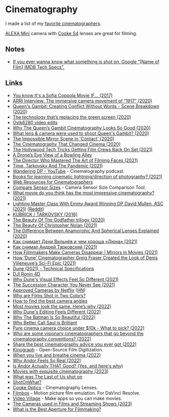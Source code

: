 # Cinematography

I made a list of my [favorite cinematographers](https://www.imdb.com/list/ls080598863/).

[ALEXA Mini](https://www.arri.com/en/camera-systems/cameras/alexa-mini) camera with [Cooke S4](https://cookeoptics.com/lens/s4-i-prime/) lenses are great for filming.

## Notes

- [If you ever wanna know what something is shot on, Google “[Name of Film] IMDB Tech Specs”.](https://www.reddit.com/r/cinematography/comments/10dyo22/what_was_the_last_of_us_shot_on/)

## Links

- [You know It's a Sofia Coppola Movie IF... (2017)](https://www.youtube.com/watch?v=ryzgxwJpv1A)
- [ARRI Interview: The immersive camera movement of “1917” (2020)](https://www.youtube.com/watch?v=vpCD67BEjiA)
- [Queen's Gambit: Creating Conflict Without Words - Scene Breakdown (2020)](https://www.youtube.com/watch?v=iLS0vzockMc)
- [The technology that’s replacing the green screen (2020)](https://www.youtube.com/watch?v=8yNkBic7GfI)
- [Ovik6280 video edits](https://www.youtube.com/c/Ovik6280/videos)
- [Why The Queen’s Gambit Cinematography Looks So Good (2020)](https://www.vulture.com/article/the-queens-gambit-cinematography-steven-meizler.html)
- [What lens & camera were used to shoot Queen's Gambit? (2020)](https://www.reddit.com/r/cinematography/comments/jo1zhs/the_queens_gambit_shot_on_what_camera_and_lenses/)
- [The Impossible Mirror Scene in 'Contact' (2020)](https://filmschoolrejects.com/contact-mirror-scene/)
- [The Cinematography That Changed Cinema (2020)](https://www.youtube.com/watch?v=_XiqTYvq-W0)
- [The Hollywood Tech Tricks Getting Film Crews Back On Set (2021)](https://www.wired.com/story/hollywood-covid-19-filmmaking-tech/)
- [A Drone’s Eye View of a Bowling Alley](https://kottke.org/21/03/a-drones-eye-view-of-a-bowling-alley)
- [The Director Who Mastered The Art of Filming Faces (2021)](https://www.youtube.com/watch?v=IK4KO0E5Ze0)
- [Time, Tarkovsky And The Pandemic (2021)](https://www.youtube.com/watch?v=cztCmNSVS3Q)
- [Wandering DP - YouTube](https://www.youtube.com/c/wanderingdp/videos) - Cinematography podcast.
- [Books for learning cinematic lightning/direction of photography? (2021)](https://www.reddit.com/r/cinematography/comments/mpymcv/books_for_learning_cinematic_lightningdirection/)
- [Web Resources for Cinematographers](https://sites.google.com/view/webresource/home)
- [Compare Sensor Sizes](https://sensorsizes.com/) - Camera Sensor Size Comparison Tool.
- [What movie do you think has the most impressive cinematography? (2021)](https://www.reddit.com/r/Letterboxd/comments/n4rf2r/what_movie_do_you_think_has_the_most_impressive/)
- [Lighting Master Class With Emmy Award Winning DP David Mullen, ASC (2021)](https://www.youtube.com/watch?v=ohTH2iYIH2E) ([Reddit](https://www.reddit.com/r/cinematography/comments/n4qntj/lighting_master_class_with_emmy_award_winning_dp/))
- [KUBRICK / TARKOVSKY (2016)](https://www.youtube.com/watch?v=nJiDSbbfk8U)
- [The Beauty Of The Godfather trilogy (2020)](https://www.youtube.com/watch?v=lg9_Sp2T_Go)
- [The Beauty Of Christopher Nolan (2021)](https://www.youtube.com/watch?v=U3-iXA6H3Q0)
- [The Difference Between Anamorphic And Spherical Lenses Explained (2020)](https://www.youtube.com/watch?v=hzuFRgSUIyU)
- [Как снимает Дени Вильнёв и чем хороша «Дюна» (2021)](https://www.youtube.com/watch?v=I1xbNXQ3Nvw)
- [Как снимал Андрей Тарковский (2021)](https://www.youtube.com/watch?v=sAxrBwdNQSs)
- [How Filmmakers Make Cameras Disappear | Mirrors in Movies (2021)](https://www.youtube.com/watch?v=VASwKZAUVSo)
- [How ‘Dune’ Cinematographer Greig Fraser Created the Look of Denis Villeneuve’s Sci-Fi Epic (2021)](https://www.hollywoodreporter.com/movies/movie-news/dune-cinematographer-denis-villeneuve-movie-1235011592/)
- [Dune (2021) - Technical Specifications](https://www.imdb.com/title/tt1160419/technical)
- [DJI Ronin 4D](https://www.dji.com/nl/ronin-4d)
- [Why Dune's Visual Effects Feel So Different (2021)](https://www.youtube.com/watch?v=uIKupTibxKQ)
- [The Succession Character You Never See (2021)](https://www.youtube.com/watch?v=_lU91279xZk)
- [Approved Cameras by Netflix](https://partnerhelp.netflixstudios.com/hc/en-us/articles/360000579527-Cameras-and-Image-Capture) ([HN](https://news.ycombinator.com/item?id=29856911))
- [Why are Films Shot in Two Colors?](https://www.youtube.com/watch?v=YCJXS4hvOsU)
- [How to find the best camera angles](https://www.youtube.com/watch?v=hovbpWHJgTQ)
- [Most movies look the same. Here’s why (2022)](https://www.youtube.com/watch?v=7I11sKqkCfA)
- [Why Dune's Editing Feels Different (2022)](https://www.youtube.com/watch?v=7_z-BwZeuQs)
- [Why The Batman Is So Beautiful (2022)](https://www.youtube.com/watch?v=STynLl-2FqU)
- [Why Better Call Saul is Brilliant](https://www.youtube.com/watch?v=AwvJ-77O_uk)
- [Pure cinema camera choice under $10k - What to pick? (2022)](https://www.reddit.com/r/videography/comments/ul7ado/pure_cinema_camera_choice_under_10k_what_to_pick/)
- [Who are some visionary cinematographers that go beyond the cinematography conventions? (2022)](https://www.reddit.com/r/TrueFilm/comments/ur0x5f/who_are_some_visionary_cinematographers_that_go/)
- [Share the best cinematography advice you ever got (2022)](https://www.reddit.com/r/cinematography/comments/vsanwm/share_the_best_cinematography_advice_you_ever_got/)
- [Kinograph](https://www.kinograph.cc/) - Open-Source Film Digitization.
- [When you live and breathe cinema (2022)](https://www.youtube.com/watch?v=xOX_5kbA47s)
- [Why Andor Feels So Real (2022)](https://www.youtube.com/watch?v=UhgXXhcPQEM)
- [Is Andor Actually THAT Good? (Yes, and here's why)](https://www.youtube.com/watch?v=im0rqLhSPEE)
- [Movies with exquisite cinematography (2023)](https://www.reddit.com/r/MovieSuggestions/comments/10cbsy0/movies_with_exquisite_cinematography/)
- [What was The Last of Us shot on](https://www.reddit.com/r/cinematography/comments/10dyo22/what_was_the_last_of_us_shot_on/)
- [ShotOnWhat?](https://shotonwhat.com/)
- [Cooke Optics](https://cookeoptics.com/) - Cinematography Lenses.
- [Filmbox](https://videovillage.co/filmbox/) - Motion picture film emulation. For DaVinci Resolve.
- [Video Village](https://videovillage.co/) - Make apps so you can make movies.
- [The Cameras used in Films and Streaming Shows (2023)](https://www.youtube.com/watch?v=YI58qGphwCY)
- [What is the Best Aperture for Filmmaking?](https://www.youtube.com/watch?v=zCyXtC43U3k)
